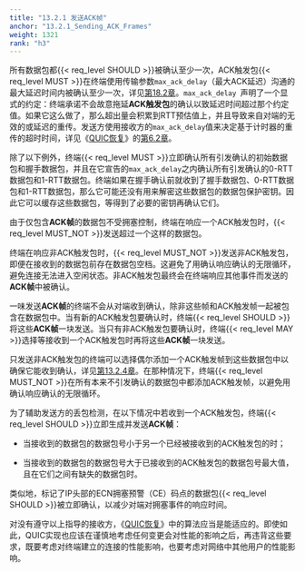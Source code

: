 ```yaml
---
title: "13.2.1 发送ACK帧"
anchor: "13.2.1_Sending_ACK_Frames"
weight: 1321
rank: "h3"
---
```


所有数据包都{{< req_level SHOULD >}}被确认至少一次，ACK触发包{{< req_level MUST >}}在终端使用传输参数`max_ack_delay`（最大ACK延迟）沟通的最大延迟时间内被确认至少一次，详见[第18.2章](#18.2_Transport_Parameter_Definitions)。`max_ack_delay `声明了一个显式的约定：终端承诺不会故意拖延**ACK触发包**的确认以致延迟时间超过那个约定值。如果它这么做了，那么超出量会积累到RTT预估值上，并且导致来自对端的无效的或延迟的重传。发送方使用接收方的`max_ack_delay`值来决定基于计时器的重传的超时时间，详见《[QUIC恢复](../RFC9002_Chinese_Simplified)》的[第6.2章](../RFC9002_Chinese_Simplified/#6.2_Probe_Timeout)。

除了以下例外，终端{{< req_level MUST >}}立即确认所有引发确认的初始数据包和握手数据包，并且在它宣告的`max_ack_delay`之内确认所有引发确认的0-RTT数据包和1-RTT数据包。终端如果在握手确认前就收到了握手数据包、0-RTT数据包和1-RTT数据包，那么它可能还没有用来解密这些数据包的数据包保护密钥。因此它可以缓存这些数据包，等得到了必要的密钥再确认它们。

由于仅包含**ACK帧**的数据包不受拥塞控制，终端在响应一个ACK触发包时，{{< req_level MUST_NOT >}}发送超过一个这样的数据包。

终端在响应非ACK触发包时，{{< req_level MUST_NOT >}}发送非ACK触发包，即便在接收到的数据包前存在数据包空档。这避免了用确认响应确认的无限循环，避免连接无法进入空闲状态。非ACK触发包最终会在终端响应其他事件而发送的**ACK帧**中被确认。

一味发送**ACK帧**的终端不会从对端收到确认，除非这些帧和ACK触发帧一起被包含在数据包中。当有新的ACK触发包要确认时，终端{{< req_level SHOULD >}}将这些**ACK帧**一块发送。当只有非ACK触发包要确认时，终端{{< req_level MAY >}}选择等接收到一个ACK触发包时再将这些**ACK帧**一块发送。

只发送非ACK触发包的终端可以选择偶尔添加一个ACK触发帧到这些数据包中以确保它能收到确认，详见[第13.2.4章](#13.2.4_Limiting_Ranges_by_Tracking_ACK_Frames)。在那种情况下，终端{{< req_level MUST_NOT >}}在所有本来不引发确认的数据包中都添加ACK触发帧，以避免用确认响应确认的无限循环。

为了辅助发送方的丢包检测，在以下情况中若收到一个ACK触发包，终端{{< req_level SHOULD >}}立即生成并发送**ACK帧**：

* 当接收到的数据包的数据包号小于另一个已经被接收到的ACK触发包的时；

* 当接收到的数据包的数据包号大于已接收到的ACK触发包的数据包号最大值，且在它们之间有缺失的数据包时。

类似地，标记了IP头部的ECN拥塞预警（CE）码点的数据包{{< req_level SHOULD >}}被立即确认，以减少对端对拥塞事件的响应时间。

对没有遵守以上指导的接收方，《[QUIC恢复](../RFC9002_Chinese_Simplified)》中的算法应当是能适应的。即使如此，QUIC实现也应该在谨慎地考虑任何变更会对性能的影响之后，再违背这些要求，既要考虑对终端建立的连接的性能影响，也要考虑对网络中其他用户的性能影响。
